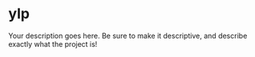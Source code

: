 # ylp
Your description goes here. Be sure to make it descriptive, and describe exactly what the project is!
